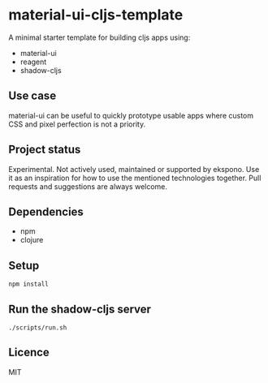 # material-ui-cljs-template

A minimal starter template for building cljs apps using: 

* material-ui
* reagent
* shadow-cljs

## Use case

material-ui can be useful to quickly prototype usable apps where custom CSS and pixel perfection is not a priority.

## Project status

Experimental. Not actively used, maintained or supported by ekspono. Use it as an inspiration for how to use the mentioned technologies together. Pull requests and suggestions are always welcome.

## Dependencies 

* npm
* clojure

## Setup 
```
npm install
```

## Run the shadow-cljs server
```
./scripts/run.sh
```

## Licence

MIT
